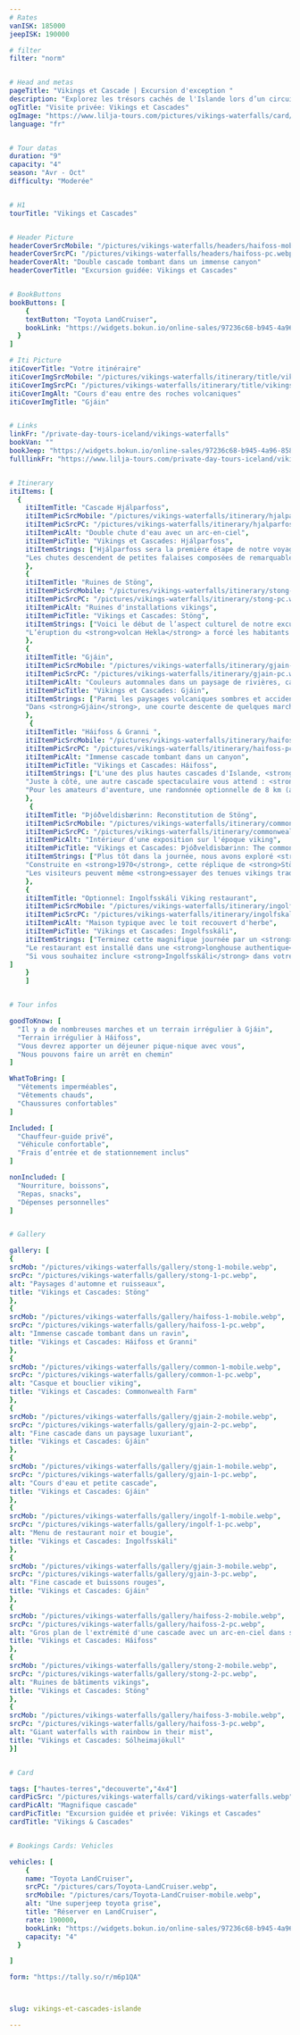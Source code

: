 ```yaml
---
# Rates
vanISK: 185000
jeepISK: 190000

# filter
filter: "norm"


# Head and metas
pageTitle: "Vikings et Cascade | Excursion d'exception "
description: "Explorez les trésors cachés de l'Islande lors d’un circuit privé ! Cascades spectaculaires, ruines vikings, oasis verdoyantes et festin viking. Une aventure unique !"
ogTitle: "Visite privée: Vikings et Cascades"
ogImage: "https://www.lilja-tours.com/pictures/vikings-waterfalls/card/vikings-waterfalls.webp"
language: "fr"


# Tour datas
duration: "9"
capacity: "4"
season: "Avr - Oct"
difficulty: "Moderée"


# H1
tourTitle: "Vikings et Cascades"


# Header Picture
headerCoverSrcMobile: "/pictures/vikings-waterfalls/headers/haifoss-mobile.webp"
headerCoverSrcPC: "/pictures/vikings-waterfalls/headers/haifoss-pc.webp"
headerCoverAlt: "Double cascade tombant dans un immense canyon"
headerCoverTitle: "Excursion guidée: Vikings et Cascades"


# BookButtons
bookButtons: [
    {
    textButton: "Toyota LandCruiser",
    bookLink: "https://widgets.bokun.io/online-sales/97236c68-b945-4a96-8587-660bdc4c45fd/experience-calendar/770519"
  }
]

# Iti Picture
itiCoverTitle: "Votre itinéraire"
itiCoverImgSrcMobile: "/pictures/vikings-waterfalls/itinerary/title/vikings-waterfalls-mobile.webp"
itiCoverImgSrcPC: "/pictures/vikings-waterfalls/itinerary/title/vikings-waterfalls-pc.webp"
itiCoverImgAlt: "Cours d'eau entre des roches volcaniques"
itiCoverImgTitle: "Gjáin"


# Links
linkFr: "/private-day-tours-iceland/vikings-waterfalls"
bookVan: ""
bookJeep: "https://widgets.bokun.io/online-sales/97236c68-b945-4a96-8587-660bdc4c45fd/experience-calendar/770519"
fulllinkFr: "https://www.lilja-tours.com/private-day-tours-iceland/vikings-waterfalls"


# Itinerary
itiItems: [
  { 
    itiItemTitle: "Cascade Hjálparfoss",
    itiItemPicSrcMobile: "/pictures/vikings-waterfalls/itinerary/hjalparfoss-mobile.webp",
    itiItemPicSrcPC: "/pictures/vikings-waterfalls/itinerary/hjalparfoss-pc.webp",
    itiItemPicAlt: "Double chute d'eau avec un arc-en-ciel",
    itiItemPicTitle: "Vikings et Cascades: Hjálparfoss",
    itiItemStrings: ["Hjálparfoss sera la première étape de notre voyage, nous accueillant avec sa beauté à couper le souffle. Cette <strong>cascade double</strong> unique se jette avec grâce dans un bassin d’eau cristalline, créant un cadre serein et pittoresque. Entourée de formations de lave escarpées, Hjálparfoss est un joyau caché du paysage dramatique islandais, offrant aux visiteurs un aperçu de la nature brute et intacte du pays.",
    "Les chutes descendent de petites falaises composées de remarquables <strong>colonnes basaltiques</strong>, un témoignage de la puissante histoire volcanique de l’Islande. Le contraste entre le basalte sombre et l’eau scintillante crée un spectacle inoubliable. Que ce soit sous la lumière dorée de l’été ou encadrée par la glace hivernale, Hjálparfoss est une destination incontournable qui donne le ton pour une aventure exceptionnelle à travers les merveilles naturelles de l’Islande."]
    },
    {
    itiItemTitle: "Ruines de Stöng",
    itiItemPicSrcMobile: "/pictures/vikings-waterfalls/itinerary/stong-mobile.webp",
    itiItemPicSrcPC: "/pictures/vikings-waterfalls/itinerary/stong-pc.webp",
    itiItemPicAlt: "Ruines d'installations vikings",
    itiItemPicTitle: "Vikings et Cascades: Stöng",
    itiItemStrings: ["Voici le début de l’aspect culturel de notre excursion. **<strong>Stöng</strong>** est une ruine remarquablement bien préservée d’une longhouse viking, abandonnée en **1104**. Étonnamment, l’événement qui a conduit à son évacuation est aussi celui qui a permis sa conservation exceptionnelle.",  
    "L’éruption du <strong>volcan Hekla</strong> a forcé les habitants à fuir, ensevelissant le site sous une épaisse couche de cendres volcaniques. Au fil des siècles, cette couverture naturelle a protégé les ruines, les maintenant intactes. Ce n’est qu’en <strong>1929</strong>, lors de recherches archéologiques dans la région, que ces structures anciennes ont été mises au jour, offrant un fascinant aperçu de l’histoire viking."]
    },
    {
    itiItemTitle: "Gjáin",
    itiItemPicSrcMobile: "/pictures/vikings-waterfalls/itinerary/gjain-mobile.webp",
    itiItemPicSrcPC: "/pictures/vikings-waterfalls/itinerary/gjain-pc.webp",
    itiItemPicAlt: "Couleurs automnales dans un paysage de rivières, cascades et cours d'eau",
    itiItemPicTitle: "Vikings et Cascades: Gjáin",
    itiItemStrings: ["Parmi les paysages volcaniques sombres et accidentés se cache un véritable joyau, une <strong>oasis</strong> connue sous le nom de <strong>Gjáin</strong>. Cette vallée enchanteresse contraste fortement avec le terrain aride environnant, offrant une échappée verdoyante et magique au cœur de la nature préservée de l’Islande.",
    "Dans <strong>Gjáin</strong>, une courte descente de quelques marches nous plonge dans un monde de <strong>verdure éclatante</strong>. Des <strong>ruisseaux sinueux</strong> et des <strong>torrents d’eau</strong> traversent le paysage, nous menant à <strong>deux magnifiques cascades</strong>. Ce paradis isolé donne l’impression de pénétrer dans un conte de fées, faisant de <strong>Gjáin</strong> l’un des lieux les plus spectaculaires et paisibles d’Islande."]
    },
     {
    itiItemTitle: "Háifoss & Granni ",
    itiItemPicSrcMobile: "/pictures/vikings-waterfalls/itinerary/haifoss-mobile.webp",
    itiItemPicSrcPC: "/pictures/vikings-waterfalls/itinerary/haifoss-pc.webp",
    itiItemPicAlt: "Immense cascade tombant dans un canyon",
    itiItemPicTitle: "Vikings et Cascades: Háifoss",
    itiItemStrings: ["L'une des plus hautes cascades d'Islande, <strong>Háifoss</strong>, porte bien son nom, qui signifie littéralement <strong>'La Haute Cascade'</strong>. Plongeant de 122 mètres dans la rivière <strong>Fossá</strong>, cette chute d'eau impressionnante est un véritable chef-d'œuvre de la nature.",
    "Juste à côté, une autre cascade spectaculaire vous attend : <strong>Granni</strong>, qui signifie 'voisin'. La vue panoramique sur ces deux chutes d'eau sculptant un lit rocheux vieux de millions d'années est tout simplement à couper le souffle. Par temps ensoleillé, des arc-en-ciel dansent dans la brume, ajoutant encore plus de magie au paysage.",
    "Pour les amateurs d'aventure, une randonnée optionnelle de 8 km (aller-retour) vous permet de descendre au pied de <strong>Háifoss</strong>, offrant une perspective unique sur sa puissance et sa majesté."]
    },
     {
    itiItemTitle: "Þjóðveldisbærinn: Reconstitution de Stöng",
    itiItemPicSrcMobile: "/pictures/vikings-waterfalls/itinerary/commonwealth-mobile.webp",
    itiItemPicSrcPC: "/pictures/vikings-waterfalls/itinerary/commonwealth-pc.webp",
    itiItemPicAlt: "Intérieur d'une exposition sur l'époque viking",
    itiItemPicTitle: "Vikings et Cascades: Þjóðveldisbærinn: The commonwealth farm",
    itiItemStrings: ["Plus tôt dans la journée, nous avons exploré <strong>Stöng</strong>, la longhouse viking préservée par les cendres du <strong>Hekla</strong> et abandonnée depuis <strong>1104</strong>. Il est maintenant temps de remonter dans le passé et de visiter sa <strong>reconstitution fidèle</strong>.",
    "Construite en <strong>1970</strong>, cette réplique de <strong>Stöng</strong> abrite une exposition fascinante dédiée à l'<strong>époque viking</strong>, offrant un aperçu approfondi de l’histoire et de la vie quotidienne de ce site emblématique.",
    "Les visiteurs peuvent même <strong>essayer des tenues vikings traditionnelles</strong>, donnant vie à l’histoire de manière ludique et immersive—une expérience qui ravira autant les enfants que les adultes !"]
    },
    {
    itiItemTitle: "Optionnel: Ingolfsskáli Viking restaurant",
    itiItemPicSrcMobile: "/pictures/vikings-waterfalls/itinerary/ingolfskali-mobile.webp",
    itiItemPicSrcPC: "/pictures/vikings-waterfalls/itinerary/ingolfskali-pc.webp",
    itiItemPicAlt: "Maison typique avec le toit recouvert d'herbe",
    itiItemPicTitle: "Vikings et Cascades: Ingolfsskáli",
    itiItemStrings: ["Terminez cette magnifique journée par un <strong>dîner raffiné</strong> dans un <strong>restaurant à thème viking</strong>, où histoire et gastronomie se rencontrent pour une expérience unique. <strong>Ingolfsskáli</strong> propose un <strong>menu délicieux</strong>, élaboré avec des <strong>ingrédients locaux et de saison</strong>, offrant un véritable goût de la tradition islandaise.",
    "Le restaurant est installé dans une <strong>longhouse authentique</strong>, avec un <strong>intérieur en bois</strong> et un <strong>toit en tourbe traditionnel</strong>, vous transportant directement à l’<strong>époque viking</strong>. Au-delà de l’<strong>ambiance immersive et de la cuisine exceptionnelle</strong>, vous pourrez également <strong>vous essayer au lancer de hache et au tir à l’arc</strong>, rendant votre visite encore plus mémorable !",
    "Si vous souhaitez inclure <strong>Ingolfsskáli</strong> dans votre excursion, veuillez nous <a href=\"mailto:julien@lilja-tours.com\" title=\"envoyer un email\">envoyer un email</a> à l'avance afin que nous puissions organiser cette expérience pour vous."
]
    }
    ]


# Tour infos

goodToKnow: [
  "Il y a de nombreuses marches et un terrain irrégulier à Gjáin",
  "Terrain irrégulier à Háifoss",
  "Vous devrez apporter un déjeuner pique-nique avec vous",
  "Nous pouvons faire un arrêt en chemin"
]

WhatToBring: [
  "Vêtements imperméables",
  "Vêtements chauds",
  "Chaussures confortables"
]

Included: [
  "Chauffeur-guide privé",
  "Véhicule confortable",
  "Frais d’entrée et de stationnement inclus"
]

nonIncluded: [
  "Nourriture, boissons", 
  "Repas, snacks", 
  "Dépenses personnelles"
]


# Gallery

gallery: [
{
srcMob: "/pictures/vikings-waterfalls/gallery/stong-1-mobile.webp",
srcPc: "/pictures/vikings-waterfalls/gallery/stong-1-pc.webp",
alt: "Paysages d'automne et ruisseaux",
title: "Vikings et Cascades: Stöng"
},    
{
srcMob: "/pictures/vikings-waterfalls/gallery/haifoss-1-mobile.webp",
srcPc: "/pictures/vikings-waterfalls/gallery/haifoss-1-pc.webp",
alt: "Immense cascade tombant dans un ravin",
title: "Vikings et Cascades: Háifoss et Granni"
},    
{
srcMob: "/pictures/vikings-waterfalls/gallery/common-1-mobile.webp",
srcPc: "/pictures/vikings-waterfalls/gallery/common-1-pc.webp",
alt: "Casque et bouclier viking",
title: "Vikings et Cascades: Commonwealth Farm"
},  
{
srcMob: "/pictures/vikings-waterfalls/gallery/gjain-2-mobile.webp",
srcPc: "/pictures/vikings-waterfalls/gallery/gjain-2-pc.webp",
alt: "Fine cascade dans un paysage luxuriant",
title: "Vikings et Cascades: Gjáin"
},  
{
srcMob: "/pictures/vikings-waterfalls/gallery/gjain-1-mobile.webp",
srcPc: "/pictures/vikings-waterfalls/gallery/gjain-1-pc.webp",
alt: "Cours d'eau et petite cascade",
title: "Vikings et Cascades: Gjáin"
},   
{
srcMob: "/pictures/vikings-waterfalls/gallery/ingolf-1-mobile.webp",
srcPc: "/pictures/vikings-waterfalls/gallery/ingolf-1-pc.webp",
alt: "Menu de restaurant noir et bougie",
title: "Vikings et Cascades: Ingolfsskáli"
},    
{
srcMob: "/pictures/vikings-waterfalls/gallery/gjain-3-mobile.webp",
srcPc: "/pictures/vikings-waterfalls/gallery/gjain-3-pc.webp",
alt: "Fine cascade et buissons rouges",
title: "Vikings et Cascades: Gjáin"
},  
{
srcMob: "/pictures/vikings-waterfalls/gallery/haifoss-2-mobile.webp",
srcPc: "/pictures/vikings-waterfalls/gallery/haifoss-2-pc.webp",
alt: "Gros plan de l'extrémité d'une cascade avec un arc-en-ciel dans ses éclaboussures ",
title: "Vikings et Cascades: Háifoss"
},  
{
srcMob: "/pictures/vikings-waterfalls/gallery/stong-2-mobile.webp",
srcPc: "/pictures/vikings-waterfalls/gallery/stong-2-pc.webp",
alt: "Ruines de bâtiments vikings",
title: "Vikings et Cascades: Stöng"
},  
{
srcMob: "/pictures/vikings-waterfalls/gallery/haifoss-3-mobile.webp",
srcPc: "/pictures/vikings-waterfalls/gallery/haifoss-3-pc.webp",
alt: "Giant waterfalls with rainbow in their mist",
title: "Vikings et Cascades: Sólheimajökull"
}]


# Card

tags: ["hautes-terres","decouverte","4x4"]
cardPicSrc: "/pictures/vikings-waterfalls/card/vikings-waterfalls.webp"
cardPicAlt: "Magnifique cascade"
cardPicTitle: "Excursion guidée et privée: Vikings et Cascades"
cardTitle: "Vikings & Cascades"


# Bookings Cards: Vehicles

vehicles: [
    {
    name: "Toyota LandCruiser",
    srcPC: "/pictures/cars/Toyota-LandCruiser.webp",
    srcMobile: "/pictures/cars/Toyota-LandCruiser-mobile.webp",
    alt: "Une superjeep toyota grise",
    title: "Réserver en LandCruiser",
    rate: 190000,
    bookLink: "https://widgets.bokun.io/online-sales/97236c68-b945-4a96-8587-660bdc4c45fd/experience-calendar/770519",
    capacity: "4"
  }

]

form: "https://tally.so/r/m6p1QA"



slug: vikings-et-cascades-islande

---
```

